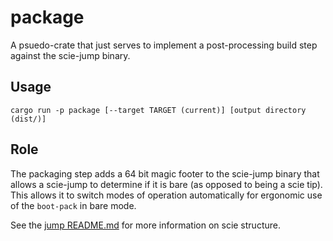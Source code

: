# package

A psuedo-crate that just serves to implement a post-processing build step against the scie-jump
binary.

## Usage

```
cargo run -p package [--target TARGET (current)] [output directory (dist/)]
```

## Role

The packaging step adds a 64 bit magic footer to the scie-jump binary that allows a scie-jump to
determine if it is bare (as opposed to being a scie tip). This allows it to switch modes of
operation automatically for ergonomic use of the `boot-pack` in bare mode.

See the [jump README.md](../jump/README.md) for more information on scie structure.
